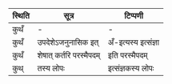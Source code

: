 | स्थिति | सूत्र | टिप्पणी |
| ----- | ------- | ------ |
| कुथँ | - | - |
| कुथँ | उपदेशेऽजनुनासिक इत् | अँ-इत्यस्य इत्संज्ञा |
| कुथँ | शेषात् कर्तरि परस्मैपदम् | इति परस्मैपदम् |
| कुथ् | तस्य लोपः | इत्संज्ञकस्य लोपः |
